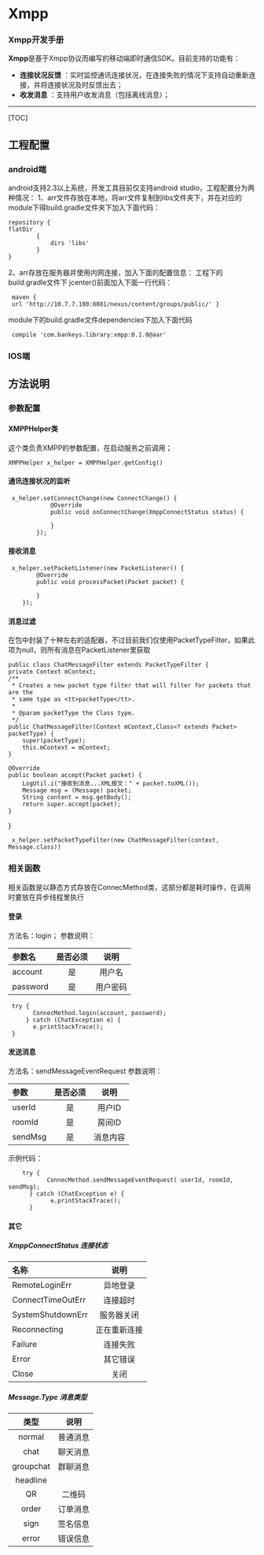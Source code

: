 # Xmpp
### Xmpp开发手册



**Xmpp**是基于Xmpp协议而编写的移动端即时通信SDK。目前支持的功能有：
 
- **连接状况反馈** ：实时监控通讯连接状况，在连接失败的情况下支持自动重新连接，并将连接状况及时反馈出去；
- **收发消息** ：支持用户收发消息（包括离线消息）；


-------------------


[TOC]

## 工程配置

### android端
   android支持2.3以上系统，开发工具目前仅支持android studio，工程配置分为两种情况：
   1、arr文件存放在本地，将arr文件复制到libs文件夹下，并在对应的module下得build.gradle文件夹下加入下面代码：
   

    repository {
    flatDir
            {
                dirs 'libs'
            }
    }

  2、arr存放在服务器并使用内网连接，加入下面的配置信息：
    工程下的build.gradle文件下 jcenter()前面加入下面一行代码：
 
     maven { 
     url 'http://10.7.7.100:8081/nexus/content/groups/public/' }
  module下的build.gradle文件dependencies下加入下面代码
  

     compile 'com.bankeys.library:xmpp:0.1.0@aar'

### IOS端

## 方法说明
### 参数配置
#### XMPPHelper类
 这个类负责XMPP的参数配置，在启动服务之前调用；
  
   

    XMPPHelper x_helper = XMPPHelper.getConfig()

#### 通讯连接状况的监听
     
     x_helper.setConnectChange(new ConnectChange() {
                @Override
                public void onConnectChange(XmppConnectStatus status) {
                    
                }
            });
#### 接收消息

     x_helper.setPacketListener(new PacketListener() {
            @Override
            public void processPacket(Packet packet) {
                
            }
        });
        
#### 消息过滤
  在包中封装了十种左右的适配器，不过目前我们仅使用PacketTypeFilter，如果此项为null，则所有消息在PacketListener里获取

    public class ChatMessageFilter extends PacketTypeFilter {
    private Context mContext;
    /**
     * Creates a new packet type filter that will filter for packets that are the
     * same type as <tt>packetType</tt>.
     *
     * @param packetType the Class type.
     */
    public ChatMessageFilter(Context mContext,Class<? extends Packet> packetType) {
        super(packetType);
        this.mContext = mContext;
    }

    @Override
    public boolean accept(Packet packet) {
        LogUtil.i("接收到消息...XML报文：" + packet.toXML());
        Message msg = (Message) packet;
        String content = msg.getBody();
        return super.accept(packet);
    }
}

     x_helper.setPacketTypeFilter(new ChatMessageFilter(context, Message.class))

### 相关函数
相关函数是以静态方式存放在ConnecMethod类，这部分都是耗时操作，在调用时要放在异步线程里执行
#### 登录
方法名：login；
参数说明：

| 参数名     |     是否必须  |   说明    |
| :-------- | :--------:  | :------: |
| account   | 是         |  用户名|
|  password | 是         |     用户密码     |


     try {
           ConnecMethod.login(account, password);
         } catch (ChatException e) {
           e.printStackTrace();
     }
#### 发送消息
方法名：sendMessageEventRequest
参数说明：

| 参数     |     是否必须 |   说明    |
| :-------- | :--------:| :------: |
| userId    |   是      |  用户ID   |
| roomId    |   是      | 房间ID    |
| sendMsg   |   是      | 消息内容   |
示例代码：

        try {
               ConnecMethod.sendMessageEventRequest( userId, roomId, sendMsg);
          } catch (ChatException e) {
                e.printStackTrace();
          }
      
#### 其它
##### XmppConnectStatus 连接状态

| 名称             |     说明 | 
| :--------       | :--------:    |
| RemoteLoginErr  |   异地登录     |  
|ConnectTimeOutErr|   连接超时     |
|SystemShutdownErr|   服务器关闭   |
|Reconnecting     |  正在重新连接  |
|Failure          |   连接失败    |
|Error            |   其它错误    |
|Close            |    关闭       |
##### Message.Type 消息类型

| 类型        |     说明  |  
| :--------: | :--------:| 
| normal     |   普通消息 |  
|chat        | 聊天消息   |
| groupchat  | 群聊消息   |
|headline    |           |
|QR          | 二维码     |
|order       | 订单消息   |
|sign        | 签名信息   |
|error       | 错误信息   |



